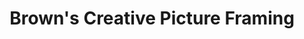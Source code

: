 ---
title: "Brown's Creative Picture Framing"
url: /winona/browns-creative-picture-framing/
shop: Rahmen
---
